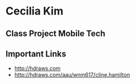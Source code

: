 # Cecilia Kim

## Class Project Mobile Tech

## Important Links

- http://hdraws.com
- http://hdraws.com/aau/wnm617/cline.hamilton